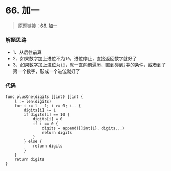 # 66. 加一
> 原题链接：[66. 加一](https://leetcode-cn.com/problems/plus-one/)

### 解题思路
* 1、从后往前算
* 2、如果数字加上进位不为``10``，进位停止，直接返回数字就好了
* 3、如果数字加上进位为``10``，就一直向前遍历，直到碰到``2``中的条件，或者到了第一个数字，形成一个进位就好了
### 代码
```golan
func plusOne(digits []int) []int {
	l := len(digits)
	for i := l - 1; i >= 0; i-- {
		digits[i] += 1
		if digits[i] == 10 {
			digits[i] = 0
			if i == 0 {
				digits = append([]int{1}, digits...)
				return digits
			}
		} else {
			return digits
		}
	}
	return digits
}
```
